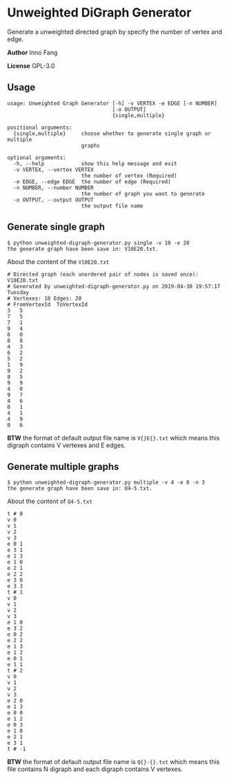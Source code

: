 # Unweighted DiGraph Generator

Generate a unweighted directed graph by specify the number of vertex and edge.

**Author** Inno Fang

**License** GPL-3.0

## Usage

```
usage: Unweighted Graph Generator [-h] -v VERTEX -e EDGE [-n NUMBER]
                                  [-o OUTPUT]
                                  {single,multiple}

positional arguments:
  {single,multiple}     choose whether to generate single graph or multiple
                        graphs

optional arguments:
  -h, --help            show this help message and exit
  -v VERTEX, --vertex VERTEX
                        the number of vertex (Required)
  -e EDGE, --edge EDGE  the number of edge (Required)
  -n NUMBER, --number NUMBER
                        the number of graph you want to generate
  -o OUTPUT, --output OUTPUT
                        the output file name

```

## Generate single graph

```
$ python unweighted-digraph-generator.py single -v 10 -e 20
the generate graph have been save in: V10E20.txt.
```

About the content of the `V10E20.txt`

```
# Directed graph (each unordered pair of nodes is saved once): V10E20.txt
# Generated by unweighted-digraph-generator.py on 2019-04-30 19:57:17 Tuesday
# Vertexes: 10 Edges: 20
# FromVertexId	ToVertexId
3   5
7   5
7   1
9   4
6   0
8   8
4   3
6   2
5   2
1   9
9   2
8   5
9   9
4   0
9   7
4   6
0   1
4   1
4   9
0   6
```

**BTW** the format of default output file name is `V{}E{}.txt` which means this digraph contains V vertexes and E edges.

## Generate multiple graphs

```
$ python unweighted-digraph-generator.py multiple -v 4 -e 8 -n 3
the generate graph have been save in: Q4-5.txt.
```

About the content of `Q4-5.txt`

```
t # 0
v 0
v 1
v 2
v 3
e 0 1
e 3 1
e 1 3
e 1 0
e 2 1
e 2 2
e 3 0
e 3 3
t # 1
v 0
v 1
v 2
v 3
e 1 0
e 3 2
e 0 2
e 2 2
e 1 3
e 1 2
e 0 1
e 1 1
t # 2
v 0
v 1
v 2
v 3
e 2 0
e 1 3
e 0 0
e 1 2
e 0 3
e 1 0
e 2 1
e 3 1
t # -1

```

**BTW** the format of default output file name is `Q{}-{}.txt` which means this file contains N digraph and each digraph contains V vertexes.
